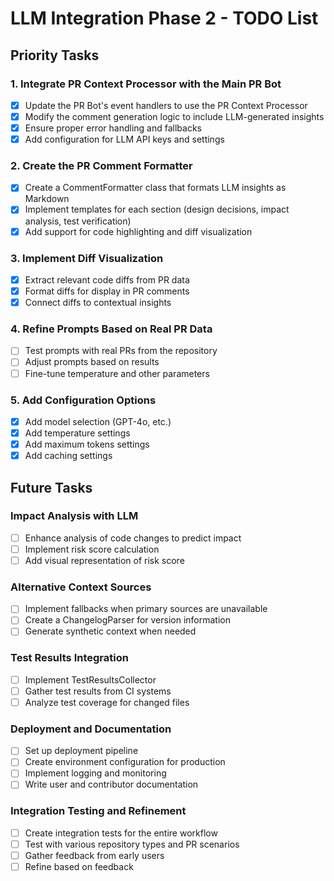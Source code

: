 # LLM Integration Phase 2 - TODO List

## Priority Tasks

### 1. Integrate PR Context Processor with the Main PR Bot

- [x] Update the PR Bot's event handlers to use the PR Context Processor
- [x] Modify the comment generation logic to include LLM-generated insights
- [x] Ensure proper error handling and fallbacks
- [x] Add configuration for LLM API keys and settings

### 2. Create the PR Comment Formatter

- [x] Create a CommentFormatter class that formats LLM insights as Markdown
- [x] Implement templates for each section (design decisions, impact analysis, test verification)
- [x] Add support for code highlighting and diff visualization

### 3. Implement Diff Visualization

- [x] Extract relevant code diffs from PR data
- [x] Format diffs for display in PR comments
- [x] Connect diffs to contextual insights

### 4. Refine Prompts Based on Real PR Data

- [ ] Test prompts with real PRs from the repository
- [ ] Adjust prompts based on results
- [ ] Fine-tune temperature and other parameters

### 5. Add Configuration Options

- [x] Add model selection (GPT-4o, etc.)
- [x] Add temperature settings
- [x] Add maximum tokens settings
- [x] Add caching settings

## Future Tasks

### Impact Analysis with LLM

- [ ] Enhance analysis of code changes to predict impact
- [ ] Implement risk score calculation
- [ ] Add visual representation of risk score

### Alternative Context Sources

- [ ] Implement fallbacks when primary sources are unavailable
- [ ] Create a ChangelogParser for version information
- [ ] Generate synthetic context when needed

### Test Results Integration

- [ ] Implement TestResultsCollector
- [ ] Gather test results from CI systems
- [ ] Analyze test coverage for changed files

### Deployment and Documentation

- [ ] Set up deployment pipeline
- [ ] Create environment configuration for production
- [ ] Implement logging and monitoring
- [ ] Write user and contributor documentation

### Integration Testing and Refinement

- [ ] Create integration tests for the entire workflow
- [ ] Test with various repository types and PR scenarios
- [ ] Gather feedback from early users
- [ ] Refine based on feedback
